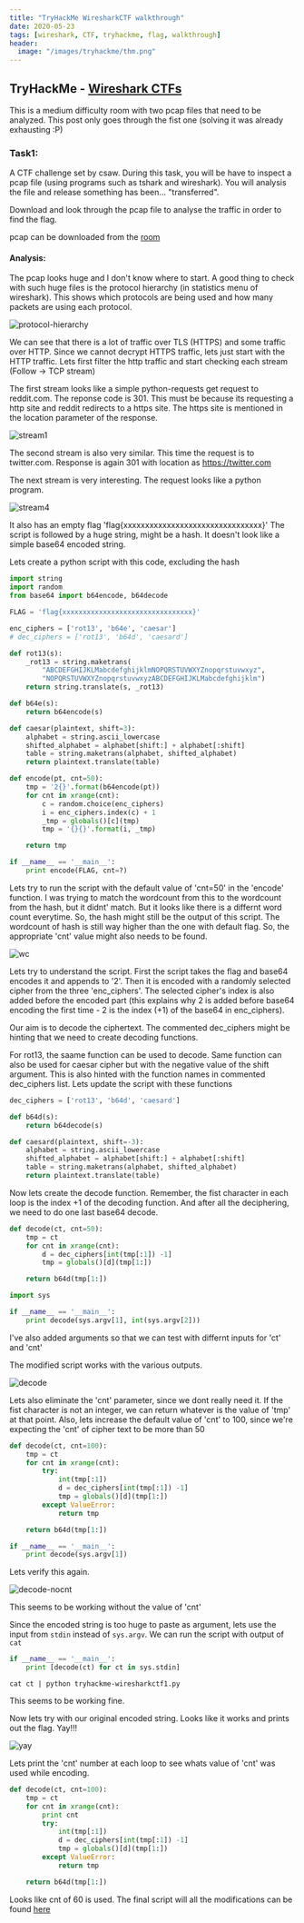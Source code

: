 ```yaml
---
title: "TryHackMe WiresharkCTF walkthrough"
date: 2020-05-23
tags: [wireshark, CTF, tryhackme, flag, walkthrough]
header:
  image: "/images/tryhackme/thm.png"
---
```


## TryHackMe - [Wireshark CTFs](https://tryhackme.com/room/wirectf)

This is a medium difficulty room with two pcap files that need to be analyzed. This post only goes through the fist one (solving it was already exhausting :P)

### Task1: 

A CTF challenge set by csaw. During this task, you will be have to inspect a pcap file (using programs such as tshark and wireshark). You will analysis the file and release something has been... "transferred".

Download and look through the pcap file to analyse the traffic in order to find the flag.

pcap can be downloaded from the [room](https://tryhackme.com/room/wirectf)

#### Analysis:

The pcap looks huge and I don't know where to start. A good thing to check with such huge files is the protocol hierarchy (in statistics menu of wireshark). This shows which protocols are being used and how many packets are using each protocol.

![protocol-hierarchy]({{site.url}}{{site.baseurl}}/images/tryhackme/wiresharkctf1/protocol-hierarchy.png)

We can see that there is a lot of traffic over TLS (HTTPS) and some traffic over HTTP. Since we cannot decrypt HTTPS traffic, lets just start with the HTTP traffic.
Lets first filter the http traffic and start checking each stream (Follow -> TCP stream)

The first stream looks like a simple python-requests get request to reddit.com. The reponse code is 301. This must be because its requesting a http site and reddit redirects to a https site. The https site is mentioned in the location parameter of the response.

![stream1]({{site.url}}{{site.baseurl}}/images/tryhackme/wiresharkctf1/stream1.png)

The second stream is also very similar. This time the request is to twitter.com. Response is again 301 with location as https://twitter.com

The next stream is very interesting. The request looks like a python program.

![stream4]({{site.url}}{{site.baseurl}}/images/tryhackme/wiresharkctf1/stream4.png)

It also has an empty flag 'flag{xxxxxxxxxxxxxxxxxxxxxxxxxxxxxxxx}'
The script is followed by a huge string, might be a hash. It doesn't look like a simple base64 encoded string.

Lets create a python script with this code, excluding the hash

```python
import string
import random
from base64 import b64encode, b64decode

FLAG = 'flag{xxxxxxxxxxxxxxxxxxxxxxxxxxxxxxxx}'

enc_ciphers = ['rot13', 'b64e', 'caesar']
# dec_ciphers = ['rot13', 'b64d', 'caesard']

def rot13(s):
	_rot13 = string.maketrans( 
    	"ABCDEFGHIJKLMabcdefghijklmNOPQRSTUVWXYZnopqrstuvwxyz", 
    	"NOPQRSTUVWXYZnopqrstuvwxyzABCDEFGHIJKLMabcdefghijklm")
	return string.translate(s, _rot13)

def b64e(s):
	return b64encode(s)

def caesar(plaintext, shift=3):
    alphabet = string.ascii_lowercase
    shifted_alphabet = alphabet[shift:] + alphabet[:shift]
    table = string.maketrans(alphabet, shifted_alphabet)
    return plaintext.translate(table)

def encode(pt, cnt=50):
	tmp = '2{}'.format(b64encode(pt))
	for cnt in xrange(cnt):
		c = random.choice(enc_ciphers)
		i = enc_ciphers.index(c) + 1
		_tmp = globals()[c](tmp)
		tmp = '{}{}'.format(i, _tmp)

	return tmp

if __name__ == '__main__':
	print encode(FLAG, cnt=?)
```

Lets try to run the script with the default value of 'cnt=50' in the 'encode' function. I was trying to match the wordcount from this to the wordcount from the hash, but it didnt' match.
But it looks like there is a differnt word count everytime. So, the hash might still be the output of this script. The wordcount of hash is still way higher than the one with default flag. So, the appropriate 'cnt' value might also needs to be found.

![wc]({{site.url}}{{site.baseurl}}/images/tryhackme/wiresharkctf1/wc.png)

Lets try to understand the script. First the script takes the flag and base64 encodes it and appends to '2'. Then it is encoded with a randomly selected cipher from the three 'enc_ciphers'. The selected cipher's index is also added before the encoded part (this explains why 2 is added before base64 encoding the first time - 2 is the index (+1) of the base64 in enc_ciphers).

Our aim is to decode the ciphertext. The commented dec_ciphers might be hinting that we need to create decoding functions.

For rot13, the saame function can be used to decode. Same function can also be used for caesar cipher but with the negative value of the shift argument. This is also hinted with the function names in commented dec_ciphers list. Lets update the script with these functions

```python
dec_ciphers = ['rot13', 'b64d', 'caesard']

def b64d(s):
	return b64decode(s)

def caesard(plaintext, shift=-3):
    alphabet = string.ascii_lowercase
    shifted_alphabet = alphabet[shift:] + alphabet[:shift]
    table = string.maketrans(alphabet, shifted_alphabet)
    return plaintext.translate(table)
```

Now lets create the decode function. Remember, the fist character in each loop is the index +1 of the decoding function. And after all the deciphering, we need to do one last base64 decode.

```python
def decode(ct, cnt=50):
	tmp = ct
	for cnt in xrange(cnt):
		d = dec_ciphers[int(tmp[:1]) -1]
		tmp = globals()[d](tmp[1:])

	return b64d(tmp[1:])

import sys

if __name__ == '__main__':
	print decode(sys.argv[1], int(sys.argv[2]))
```

I've also added arguments so that we can test with differnt inputs for 'ct' and 'cnt'

The modified script works with the various outputs.

![decode]({{site.url}}{{site.baseurl}}/images/tryhackme/wiresharkctf1/decode.png)

Lets also eliminate the 'cnt' parameter, since we dont really need it. If the fist character is not an integer, we can return whatever is the value of 'tmp' at that point. Also, lets increase the default value of 'cnt' to 100, since we're expecting the 'cnt' of cipher text to be more than 50

```python
def decode(ct, cnt=100):
	tmp = ct
	for cnt in xrange(cnt):
		try:
			int(tmp[:1])
			d = dec_ciphers[int(tmp[:1]) -1]
			tmp = globals()[d](tmp[1:])
		except ValueError:
			return tmp

	return b64d(tmp[1:])

if __name__ == '__main__':
	print decode(sys.argv[1])
```

Lets verify this again.

![decode-nocnt]({{site.url}}{{site.baseurl}}/images/tryhackme/wiresharkctf1/decode-nocnt.png)

This seems to be working without the value of 'cnt'

Since the encoded string is too huge to paste as argument, lets use the input from `stdin` instead of `sys.argv`. We can run the script with output of `cat`

```python
if __name__ == '__main__':
	print [decode(ct) for ct in sys.stdin]
```

`cat ct | python tryhackme-wiresharkctf1.py`

This seems to be working fine. 

Now lets try with our original encoded string. Looks like it works and prints out the flag. Yay!!!

![yay]({{site.url}}{{site.baseurl}}/images/tryhackme/wiresharkctf1/yay.png)

Lets print the 'cnt' number at each loop to see whats value of 'cnt' was used while encoding.

```python
def decode(ct, cnt=100):
	tmp = ct
	for cnt in xrange(cnt):
		print cnt
		try:
			int(tmp[:1])
			d = dec_ciphers[int(tmp[:1]) -1]
			tmp = globals()[d](tmp[1:])
		except ValueError:
			return tmp

	return b64d(tmp[1:])
```

Looks like cnt of 60 is used.
The final script will all the modifications can be found [here]({{site.url}}{{site.baseurl}}/misc/tryhackme-wiresharkctf1.py)
